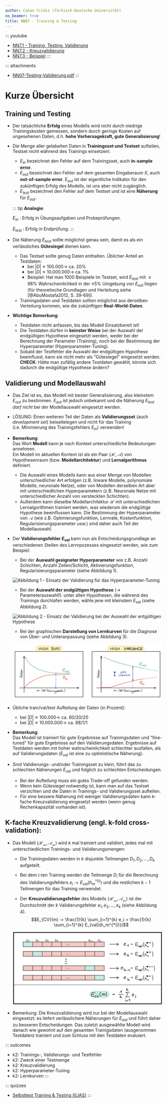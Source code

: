 ```yaml
---
author: Canan Yıldız (Türkisch-Deutsche Universität)
no_beamer: true
title: NN07 - Training & Testing
---
```


::: youtube
-   [NN7.1 - Training, Testing, Validierung](https://youtu.be/PUw-TvLJULI)
-   [NN7.2 - Kreuzvalidierung](https://youtu.be/DqjdZ8HaDSo)
-   [NN7.3 - Beispiel](https://youtu.be/7XATTMNI-gI)
:::

::: attachments
-   [NN07-Testing-Validierung.pdf](https://github.com/Artificial-Intelligence-HSBI-TDU/KI-Vorlesung/blob/master/lecture/nn/files/NN07-Testing-Validierung.pdf)
:::

# Kurze Übersicht

## Training und Testing

-   Der tatsächliche **Erfolg** eines Modells wird nicht durch niedrige
    Trainingskosten gemessen, sondern durch geringe Kosten auf ungesehenen Daten,
    d.h. **hohe Vorhersagekraft, gute Generalisierung**!

-   Die Menge aller gelabelten Daten in **Trainingsset und Testset** aufteilen,
    Testset nicht während des Trainings einsetzen!.

    -   $E_{in}$ bezeichnet den Fehler auf dem Trainingsset, auch **in-sample
        error**.
    -   $E_{out}$ bezeichnet den Fehler auf dem gesamten Eingaberaum $X$, auch
        **out-of-sample error**. $E_{out}$ ist der eigentliche Indikator für den
        zukünftigen Erfolg des Modells, ist uns aber nicht zugänglich.
    -   $E_{test}$ bezeichnet den Fehler auf dem Testset und ist eine **Näherung**
        für $E_{out}$.

    ::: tip
    **Analogie**:

    $E_{in}$ : Erfolg in Übungsaufgaben und Probeprüfungen.
    
    $E_{test}$ : Erfolg in Endprüfung.
    :::

-   Die Näherung $E_{test}$ sollte möglichst genau sein, damit es als ein
    verlässliches **Gütesiegel** dienen kann.

    -   Das Testset sollte genug Daten enthalten. Üblicher Anteil an Testdaten:
        -   bei $|D| \approx 100.000 \rightarrow$ ca. 20%
        -   bei $|D| \approx 10.000.000 \rightarrow$ ca. 1%
        -   Beispiel: Hat man 1000 Beispiele im Testset, wird $E_{test}$ mit
            $\ge 98\%$ Wahrscheinlichkeit in der $\pm 5\%$ Umgebung von $E_{out}$
            liegen (für theoretische Grundlagen und Herleitung siehe
            [@AbuMostafa2012, S. 39-69]).
    -   Trainingsdaten und Testdaten sollten möglichst aus derselben Verteilung
        kommen, wie die zukünftigen **Real-World-Daten**.

-   **Wichtige Bemerkung**:

    -   Testdaten nicht anfassen, bis das Modell Einsatzbereit ist!
    -   Die Testdaten dürfen in **keinster Weise** bei der Auswahl der endgültigen
        Hypothese eingesetzt werden, weder bei der Berechnung der Parameter
        (Training), noch bei der Bestimmung der Hyperparameter
        (Hyperparameter-Tuning).
    -   Sobald der Testfehler die Auswahl der endgültigen Hypothese beeinflusst,
        kann sie nicht mehr als "Gütesiegel" eingesetzt werden.\
        **CHECK**: Hätte man zufällig andere Testdaten gewählt, könnte sich dadurch
        die endgültige Hypothese ändern?

## Validierung und Modellauswahl

-   Das Ziel ist es, das Modell mit bester Generalisierung, also kleinstem $E_{out}$
    zu bestimmen. $E_{out}$ ist jedoch unbekannt und die Näherung $E_{test}$ *darf
    nicht* bei der Modellauswahl eingesetzt werden.

-   LÖSUNG: Einen weiteren Teil der Daten als **Validierungsset** (auch *development
    set*) beiseitelegen und nicht für das Training (i.e. Minimierung des
    Trainingsfehlers $E_{in}$) verwenden!

-   **Bemerkung**:\
    Das Wort **Modell** kann je nach Kontext unterschiedliche Bedeutungen annehmen.\
    Ein Modell im aktuellen Kontext ist als ein Paar $(\mathcal{H},\mathcal{A})$ von
    Hypothesenraum (bzw. **Modellarchitektur**) und **Lernalgorithmus** definiert.

    -   Die Auswahl eines Modells kann aus einer Menge von Modellen
        unterschiedlicher Art erfolgen (z.B. lineare Modelle, polynomiale Modelle,
        neuronale Netze), oder von Modellen derselben Art aber mit unterschiedlichen
        Hyperparametern (z.B. Neuronale Netze mit unterschiedlicher Anzahl von
        versteckten Schichten).
    -   Außerdem kann dieselbe Modellarchitektur $\mathcal{H}$ mit unterschiedlichen
        Lernalgorithmen trainiert werden, was wiederum die endgültige Hypothese
        beeinflussen kann. Die Bestimmung der Hyperparameter von ${\mathcal{A}}$
        (wie z.B. Optimierungsfunktion, Lernrate, Kostenfunktion,
        Regularisierungsparameter usw.) sind daher auch Teil der Modellauswahl.

-   Der **Validierungsfehler $E_{val}$** kann nun als Entscheidungsgrundlage an
    verschiedenen Stellen des Lernrpozesses eingesetzt werden, wie zum Beispiel:

    -   Bei der **Auswahl geeigneter Hyperparameter** wie z.B. Anzahl Schichten,
        Anzahl Zellen/Schicht, Aktivierungsfunktion, Regularisierungsparameter
        (siehe Abbildung 1).

    ![Abbildung 1 - Einsatz der Validierung für das
    Hyperparameter-Tuning](images/val1.png)

    -   Bei der **Auswahl der endgültigen Hypothese** ($\rightarrow$
        Parameterauswahl!): unter allen Hypothesen, die während des Trainings
        durchlafen werden, wähle jene mit kleinstem $E_{val}$ (siehe Abbildung 2).

    ![Abbildung 2 - Einsatz der Validierung bei der Auswahl der entgültigen
    Hypothese](images/val2.png)

    -   Bei der graphischen **Darstellung von Lernkurven** für die Diagnose von
        Über- und Unteranpassung (siehe Abbildung 3).

    ![Abbildung 3 - Lernkurven](images/val3.png)

-   Übliche train/val/test Aufteilung der Daten (in Prozent):

    -   bei $|D| \approx 100.000 \rightarrow$ ca. 60/20/20
    -   bei $|D| \approx 10.000.000 \rightarrow$ ca. 98/1/1

-   **Bemerkung**:\
    Das Modell ist trainiert für gute Ergebnisse auf Trainingsdaten und "fine-tuned"
    für gute Ergebnisse auf den Validierungsdaten. Ergebnisse auf Testdaten werden
    mit hoher wahrscheinlichkeit schlechter ausfallen, als auf Validierungsdaten
    ($E_{val}$ ist eine zu optimistische Näherung).

-   Sind Validierungs- und/oder Trainingsset zu klein, führt das zu schlechten
    Näherungen $E_{val}$ und folglich zu schlechten Entscheidungen.

    -   Bei der Aufteilung muss ein gutes Trade-off gefunden werden.
    -   Wenn kein Gütesiegel notwendig ist, kann man auf das Testset verzichten und
        die Daten in Trainings- und Validierungsset aufteilen.
    -   Für eine bessere Näherung mit weniger Validierungsdaten kann k-fache
        Kreuzvalidierung eingesetzt werden (wenn genug Rechenkapazität vorhanden
        ist).

## K-fache Kreuzvalidierung (engl. k-fold cross-validation):

-   Das Modell $(\mathcal{H_m},\mathcal{A_m})$ wird $k$ mal trainiert und validiert,
    jedes mal mit unterschiedlichen Trainings- und Validierungsmengen:
    -   Die Trainingsdaten werden in $k$ disjunkte Teilmengen $D_1, D_2, ..., D_k$
        aufgeteilt.

    -   Bei dem $i$-ten Training werden die Teilmenge $D_i$ für die Berechnung des
        Validierungsfehlers $e_i := E_{val}(h_m^{*(i)})$ und die restlichen $k-1$
        Teilmengen für das Training verwendet.

    -   Der **Kreuzvalidierungsfehler** des Modells $(\mathcal{H_m},\mathcal{A_m})$
        ist der Durchschnitt der $k$ Validierungsfehler $e_1, e_2, ..., e_k$ (siehe
        Abbildung 4).
        $$E_{CV}(m) := \frac{1}{k} \sum_{i=1}^{k} e_i = \frac{1}{k} \sum_{i=1}^{k} E_{val}(h_m^{*(i)})$$

    ![Abbildung 4 - Kreuzvalidierung](images/val4.png)
-   Bemerkung: Die Kreuzvalidierung wird nur bei der Modellauswahl eingesetzt: es
    liefert verlässlichere Näherungen für $E_{out}$ und führt daher zu besseren
    Entscheidungen. Das zuletzt ausgewählte Modell wird danach wie gewohnt auf den
    gesamten Trainigsdaten (ausgenommen Testdaten) trainiert und zum Schluss mit den
    Testdaten evaluiert.

::: outcomes
-   k2: Trainings-, Validierungs- und Testfehler
-   k2: Zweck einer Testmenge
-   k2: Kreuzvalidierung
-   k2: Hyperparameter-Tuning
-   k2: Lernkurven
:::

::: quizzes
-   [Selbsttest Training & Testing
    (ILIAS)](https://www.hsbi.de/elearning/goto.php?target=tst_1106594&client_id=FH-Bielefeld)
:::
